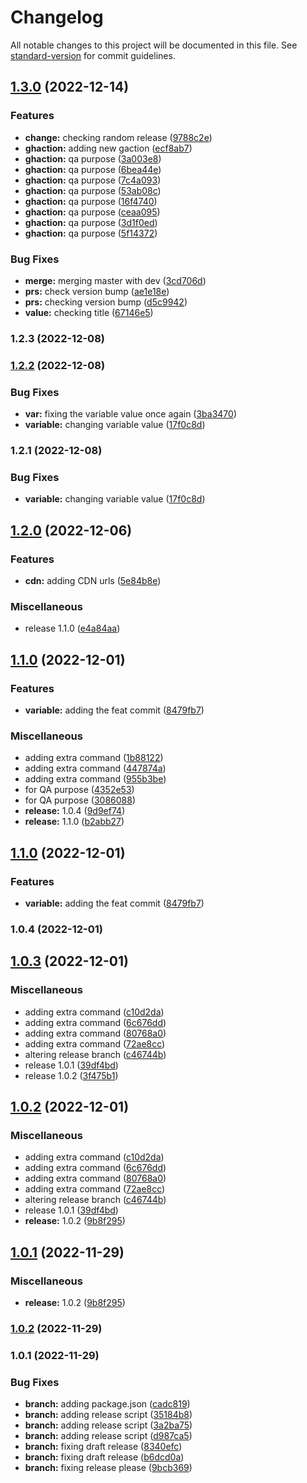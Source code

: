 # Changelog

All notable changes to this project will be documented in this file. See [standard-version](https://github.com/conventional-changelog/standard-version) for commit guidelines.

## [1.3.0](https://github.com/shrouti1507/shrouti1507.github.io/compare/v1.2.3...v1.3.0) (2022-12-14)


### Features

* **change:** checking random release ([9788c2e](https://github.com/shrouti1507/shrouti1507.github.io/commit/9788c2e1bf637ea6a87ef00c163dea66fa167f75))
* **ghaction:** adding new gaction ([ecf8ab7](https://github.com/shrouti1507/shrouti1507.github.io/commit/ecf8ab78ba298dbbba75a0d4b64222a4ff5f805b))
* **ghaction:** qa purpose ([3a003e8](https://github.com/shrouti1507/shrouti1507.github.io/commit/3a003e8dc3f45a265ccf2dd2ba73130ddd904ee9))
* **ghaction:** qa purpose ([6bea44e](https://github.com/shrouti1507/shrouti1507.github.io/commit/6bea44e83980fa5c0494888f335fb59fd7f2c684))
* **ghaction:** qa purpose ([7c4a093](https://github.com/shrouti1507/shrouti1507.github.io/commit/7c4a0932ef15b11455127bfd18c21092bfe30147))
* **ghaction:** qa purpose ([53ab08c](https://github.com/shrouti1507/shrouti1507.github.io/commit/53ab08c5a0d01cbf5cf57cb57ec102f8943095fd))
* **ghaction:** qa purpose ([16f4740](https://github.com/shrouti1507/shrouti1507.github.io/commit/16f4740efc3d3246b8115afa40272c895528d38d))
* **ghaction:** qa purpose ([ceaa095](https://github.com/shrouti1507/shrouti1507.github.io/commit/ceaa0959bd2e8c8a64e8f3468f2694cdb5e2ed16))
* **ghaction:** qa purpose ([3d1f0ed](https://github.com/shrouti1507/shrouti1507.github.io/commit/3d1f0ed915406e48526517ab6826aacdaac79b55))
* **ghaction:** qa purpose ([5f14372](https://github.com/shrouti1507/shrouti1507.github.io/commit/5f1437203733119abd43208d1f627305fe0002a5))


### Bug Fixes

* **merge:** merging master with dev ([3cd706d](https://github.com/shrouti1507/shrouti1507.github.io/commit/3cd706d080513e3192565b3786893705025ebd52))
* **prs:** check version bump ([ae1e18e](https://github.com/shrouti1507/shrouti1507.github.io/commit/ae1e18ea5148324f700d53d7f03a8143a8b730e5))
* **prs:** checking version bump ([d5c9942](https://github.com/shrouti1507/shrouti1507.github.io/commit/d5c994297142048b70d2cce2c59b11a5c37341e0))
* **value:** checking title ([67146e5](https://github.com/shrouti1507/shrouti1507.github.io/commit/67146e56fc67c2f5fdae9a3d0acdb02fe278757a))

### 1.2.3 (2022-12-08)

### [1.2.2](https://github.com/shrouti1507/shrouti1507.github.io/compare/v1.2.0...v1.2.2) (2022-12-08)


### Bug Fixes

* **var:** fixing the variable value once again ([3ba3470](https://github.com/shrouti1507/shrouti1507.github.io/commit/3ba3470b7f31430fa5040e656a994bd14f9bbb27))
* **variable:** changing variable value ([17f0c8d](https://github.com/shrouti1507/shrouti1507.github.io/commit/17f0c8dfd4800adc46474749aed10719fe43e166))

### 1.2.1 (2022-12-08)


### Bug Fixes

* **variable:** changing variable value ([17f0c8d](https://github.com/shrouti1507/shrouti1507.github.io/commit/17f0c8dfd4800adc46474749aed10719fe43e166))

## [1.2.0](https://github.com/shrouti1507/shrouti1507.github.io/compare/v1.1.0...v1.2.0) (2022-12-06)


### Features

* **cdn:** adding CDN urls ([5e84b8e](https://github.com/shrouti1507/shrouti1507.github.io/commit/5e84b8ec3ae4d3daf7663a00dc331388a27661ba))


### Miscellaneous

* release 1.1.0 ([e4a84aa](https://github.com/shrouti1507/shrouti1507.github.io/commit/e4a84aaf056ed6d928c07c0e05e45f82ed788db3))

## [1.1.0](https://github.com/shrouti1507/shrouti1507.github.io/compare/v1.0.3...v1.1.0) (2022-12-01)


### Features

* **variable:** adding the feat commit ([8479fb7](https://github.com/shrouti1507/shrouti1507.github.io/commit/8479fb7e727f8caa93b360d20c314a02290c52e1))


### Miscellaneous

* adding extra command ([1b88122](https://github.com/shrouti1507/shrouti1507.github.io/commit/1b881225ab7cd29a4881990cc14bf6d3be018def))
* adding extra command ([447874a](https://github.com/shrouti1507/shrouti1507.github.io/commit/447874a405336917b1ca7002a6a3fe0eaae30294))
* adding extra command ([955b3be](https://github.com/shrouti1507/shrouti1507.github.io/commit/955b3beda8272c34f5b0a045fa13d3353eb6d96f))
* for QA purpose ([4352e53](https://github.com/shrouti1507/shrouti1507.github.io/commit/4352e535523a3e8eaf891ee74ec5a018e35fc1e9))
* for QA purpose ([3086088](https://github.com/shrouti1507/shrouti1507.github.io/commit/3086088a4b8fb1e3dc93f6773fc5653855a562c7))
* **release:** 1.0.4 ([9d9ef74](https://github.com/shrouti1507/shrouti1507.github.io/commit/9d9ef74a2be3c6c9ff90f842f5cff2f2d9132e07))
* **release:** 1.1.0 ([b2abb27](https://github.com/shrouti1507/shrouti1507.github.io/commit/b2abb27e45b04d76aa349cb4c7a31806cdfc3cc1))

## [1.1.0](https://github.com/shrouti1507/shrouti1507.github.io/compare/v1.0.4...v1.1.0) (2022-12-01)


### Features

* **variable:** adding the feat commit ([8479fb7](https://github.com/shrouti1507/shrouti1507.github.io/commit/8479fb7e727f8caa93b360d20c314a02290c52e1))

### 1.0.4 (2022-12-01)

## [1.0.3](https://github.com/shrouti1507/shrouti1507.github.io/compare/v1.0.2...v1.0.3) (2022-12-01)


### Miscellaneous

* adding extra command ([c10d2da](https://github.com/shrouti1507/shrouti1507.github.io/commit/c10d2daaf21ac73caab7c4ccf21ddb6e6d593ccb))
* adding extra command ([6c676dd](https://github.com/shrouti1507/shrouti1507.github.io/commit/6c676dd2a05e461848747de0020bb72962a93faa))
* adding extra command ([80768a0](https://github.com/shrouti1507/shrouti1507.github.io/commit/80768a0ec4f3bd9c28f15b4bb53891e856e3a74e))
* adding extra command ([72ae8cc](https://github.com/shrouti1507/shrouti1507.github.io/commit/72ae8ccd8c4c485de1e337da46f8f0a70e3c6187))
* altering release branch ([c46744b](https://github.com/shrouti1507/shrouti1507.github.io/commit/c46744baf9b473b43b6abf119971ac34df6a6404))
* release 1.0.1 ([39df4bd](https://github.com/shrouti1507/shrouti1507.github.io/commit/39df4bd261502f76a5be4ca2724f3b64e757446a))
* release 1.0.2 ([3f475b1](https://github.com/shrouti1507/shrouti1507.github.io/commit/3f475b1f8b479670ddd53ef75eb2d1e5f05d0079))

## [1.0.2](https://github.com/shrouti1507/shrouti1507.github.io/compare/v1.0.1...v1.0.2) (2022-12-01)


### Miscellaneous

* adding extra command ([c10d2da](https://github.com/shrouti1507/shrouti1507.github.io/commit/c10d2daaf21ac73caab7c4ccf21ddb6e6d593ccb))
* adding extra command ([6c676dd](https://github.com/shrouti1507/shrouti1507.github.io/commit/6c676dd2a05e461848747de0020bb72962a93faa))
* adding extra command ([80768a0](https://github.com/shrouti1507/shrouti1507.github.io/commit/80768a0ec4f3bd9c28f15b4bb53891e856e3a74e))
* adding extra command ([72ae8cc](https://github.com/shrouti1507/shrouti1507.github.io/commit/72ae8ccd8c4c485de1e337da46f8f0a70e3c6187))
* altering release branch ([c46744b](https://github.com/shrouti1507/shrouti1507.github.io/commit/c46744baf9b473b43b6abf119971ac34df6a6404))
* release 1.0.1 ([39df4bd](https://github.com/shrouti1507/shrouti1507.github.io/commit/39df4bd261502f76a5be4ca2724f3b64e757446a))
* **release:** 1.0.2 ([9b8f295](https://github.com/shrouti1507/shrouti1507.github.io/commit/9b8f29523f9ba7deb558a95bc3baaef4ad8fc9d9))

## [1.0.1](https://github.com/shrouti1507/shrouti1507.github.io/compare/v1.0.0...v1.0.1) (2022-11-29)


### Miscellaneous

* **release:** 1.0.2 ([9b8f295](https://github.com/shrouti1507/shrouti1507.github.io/commit/9b8f29523f9ba7deb558a95bc3baaef4ad8fc9d9))

### [1.0.2](https://github.com/shrouti1507/shrouti1507.github.io/compare/v1.0.0...v1.0.2) (2022-11-29)

### 1.0.1 (2022-11-29)



### Bug Fixes

* **branch:** adding package.json ([cadc819](https://github.com/shrouti1507/shrouti1507.github.io/commit/cadc819019bb7bf9b38b197a74816e86789701e1))
* **branch:** adding release script ([35184b8](https://github.com/shrouti1507/shrouti1507.github.io/commit/35184b8d4fe8ca9411cab4e456e9c15f011046ae))
* **branch:** adding release script ([3a2ba75](https://github.com/shrouti1507/shrouti1507.github.io/commit/3a2ba75fcd58be8a8deb7dfafc9b939f86108c97))
* **branch:** adding release script ([d987ca5](https://github.com/shrouti1507/shrouti1507.github.io/commit/d987ca50ba95df7c0882170c96a970e379a5f198))
* **branch:** fixing draft release ([8340efc](https://github.com/shrouti1507/shrouti1507.github.io/commit/8340efcfd7f6487e1f2961594ca5a37092e169d9))
* **branch:** fixing draft release ([b6dcd0a](https://github.com/shrouti1507/shrouti1507.github.io/commit/b6dcd0acf66df0f15cba3e76c4a1c9181e0b95df))
* **branch:** fixing release please ([9bcb369](https://github.com/shrouti1507/shrouti1507.github.io/commit/9bcb369033d154929afdcfb94730974ce9106a2e))
